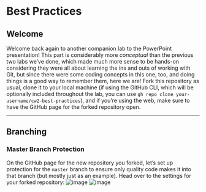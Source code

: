 # Best Practices
## Welcome
Welcome back again to another companion lab to the PowerPoint presentation! This part is considerably more _conceptual_ than the previous two labs we’ve done, which made much more sense to be hands-on considering they were all about learning the ins and outs of working with Git, but since there were some coding concepts in this one, too, and doing things is a good way to remember them, here we are! Fork this repository as usual, clone it to your local machine (if using the GitHub CLI, which will be optionally included throughout the lab, you can use `gh repo clone your-username/cw2-best-practices`), and if you’re using the web, make sure to have the GitHub page for the forked repository open.

---

## Branching
### Master Branch Protection
On the GitHub page for the new repository you forked, let’s set up protection for the `master` branch to ensure only quality code makes it into that branch (but mostly just as an example). Head over to the settings for your forked repository:
![image](https://user-images.githubusercontent.com/70546234/229968214-dd808672-31c3-4df9-97d4-7fd6c0386994.png)
![image](https://dropovercl.s3.amazonaws.com/91bfb90f-904b-4fca-a2fd-14ff19832237/c5baacf1-0f7f-4cd6-8e19-be50b95504d9/75433eb0-5ebd-4e38-82b7-1ceee8250ad2.png)

